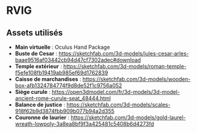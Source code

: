 # RVIG

## Assets utilisés

- **Main virtuelle** : Oculus Hand Package
- **Buste de Cesar** : https://sketchfab.com/3d-models/jules-cesar-arles-baae9516af03442cb94d47cf7302adec#download
- **Temple extérieur** : https://sketchfab.com/3d-models/roman-temple-f5efe108fb19419ab985ef69d1762839
- **Caisse de marchandises** : https://sketchfab.com/3d-models/wooden-box-afb1324784774f9d8de52f1c9756a052 
- **Siège curule** : https://open3dmodel.com/fr/3d-models/3d-model-ancient-rome-curule-seat_48444.html
- **Balance de justice** : https://sketchfab.com/3d-models/scales-918f62b9d3874fbb909b077b94a2d355
- **Couronne de laurier** : https://sketchfab.com/3d-models/gold-laurel-wreath-lowpoly-3a8ea8bf9f3a425481c5408b6d4273fd